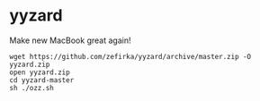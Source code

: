 # yyzard

Make new MacBook great again!

```
wget https://github.com/zefirka/yyzard/archive/master.zip -O yyzard.zip
open yyzard.zip
cd yyzard-master
sh ./ozz.sh
```